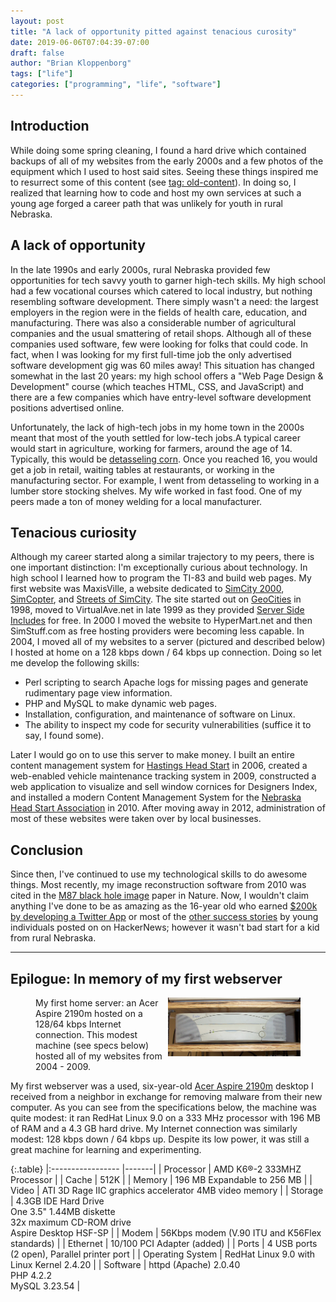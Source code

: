 ```yaml
---
layout: post
title: "A lack of opportunity pitted against tenacious curosity"
date: 2019-06-06T07:04:39-07:00
draft: false
author: "Brian Kloppenborg"
tags: ["life"]
categories: ["programming", "life", "software"]
---
```


## Introduction

While doing some spring cleaning, I found a hard drive which contained backups
of all of my websites from the early 2000s and a few photos of the equipment
which I used to host said sites. Seeing these things inspired me to resurrect
some of this content (see [tag: old-content](/categories.html#old-content-ref)).
In doing so, I realized that learning how to code and host my own services
at such a young age forged a career path that was unlikely for youth in rural
Nebraska.

## A lack of opportunity

In the late 1990s and early 2000s, rural Nebraska provided few opportunities for
tech savvy youth to garner high-tech skills. My high school had a few vocational
courses which catered to local industry, but nothing resembling software
development. There simply wasn't a need: the largest employers in the region
were in the fields of health care, education, and manufacturing. There was also
a considerable number of agricultural companies and the usual smattering of
retail shops. Although all of these companies used software, few were looking
for folks that could code. In fact, when I was looking for my first full-time
job the only advertised software development gig was 60 miles away! This
situation has changed somewhat in the last 20 years: my high school offers
a "Web Page Design & Development" course (which teaches HTML, CSS, and
JavaScript) and there are a few companies which have entry-level software
development positions advertised online.

Unfortunately, the lack of high-tech jobs in my home town in the 2000s meant
that most of the youth settled for low-tech jobs.A typical career would start in
agriculture, working for farmers, around the age of 14. Typically, this would be
[detasseling corn](https://en.wikipedia.org/wiki/Detasseling). Once you reached
16, you would get a job in retail, waiting tables at restaurants, or working in
the manufacturing sector. For example, I went from detasseling to working in a
lumber store stocking shelves. My wife worked in fast food. One of my peers made
a ton of money welding for a local manufacturer.

## Tenacious curiosity

Although my career started along a similar trajectory to my peers, there is one
important distinction: I'm exceptionally curious about technology. In high
school I learned how to program the TI-83 and build web pages. My first website
was MaxisVille, a website dedicated to 
[SimCity 2000](https://en.wikipedia.org/wiki/SimCity_2000), 
[SimCopter](https://en.wikipedia.org/wiki/SimCopter), and
[Streets of SimCity](https://en.wikipedia.org/wiki/Streets_of_SimCity).
The site started out on 
[GeoCities](https://en.wikipedia.org/wiki/Yahoo!_GeoCities) in 1998, moved to 
VirtualAve.net in late 1999 as they provided 
[Server Side Includes](https://en.wikipedia.org/wiki/Server_Side_Includes) 
for free. In 2000 I moved the website to HyperMart.net and then SimStuff.com
as free hosting providers were becoming less capable. In 2004, I moved all
of my websites to a server (pictured and described below) I hosted at home on a
128 kbps down / 64 kbps up connection. Doing so let me develop the following
skills:

* Perl scripting to search Apache logs for missing pages and generate
  rudimentary page view information.
* PHP and MySQL to make dynamic web pages.
* Installation, configuration, and maintenance of software on Linux.
* The ability to inspect my code for security vulnerabilities (suffice it to
  say, I found some).

Later I would go on to use this server to make money. I built an entire content
management system for [Hastings Head Start](http://hshn.org/) in 2006, created a
web-enabled vehicle maintenance tracking system in 2009, constructed a web
application to visualize and sell window cornices for Designers Index, and
installed a modern Content Management System for the 
[Nebraska Head Start Association](https://neheadstart.org/)
in 2010. After moving away in 2012, administration of most of these websites
were taken over by local businesses. 

## Conclusion

Since then, I've continued to use my technological skills to do awesome things.
Most recently, my image reconstruction software from 2010 was cited in the
[M87 black hole image](https://iopscience.iop.org/article/10.3847/2041-8213/ab0e85/meta)
paper in Nature. Now, I wouldn't claim anything I've done to be as amazing as
the 16-year old who earned
[$200k by developing a Twitter App](https://medium.com/tech-product-and-life/how-i-made-200-000-when-i-was-16-years-old-304f0e87cfb6)
or most of the
[other success stories](https://news.ycombinator.com/item?id=20093676)
by young individuals posted on on HackerNews; however it wasn't bad start for a
kid from rural Nebraska.

<hr>

## Epilogue: In memory of my first webserver

<figure>
  <a href="/images/blog/acer-aspire-2190m.jpg">
    <img src="/images/blog/acer-aspire-2190m.jpg" width="50%"
     alt="The Acer Aspire 2190m used to host my websites from 2004-2009"
     style="float: right;"/>
  </a>
  <figcaption>
    My first home server: an Acer Aspire 2190m hosted on a 128/64 kbps Internet
    connection. This modest machine (see specs below) hosted all of my websites
    from 2004 - 2009.
  </figcaption>
</figure>

My first webserver was a used, six-year-old
[Acer Aspire 2190m](https://web.archive.org/web/20010109102200/http://www.acersupport.com/desktop/aspire/html/as21xx_specs.html)
desktop I received from a neighbor in exchange for removing malware from their
new computer. As you can see from the specifications below, the machine was
quite modest: it ran RedHat Linux 9.0 on a 333 MHz processor with 196 MB of RAM
and a 4.3 GB hard drive. My Internet connection was similarly modest: 128 kbps
down / 64 kbps up. Despite its low power, it was still a great machine for
learning and experimenting.

{:.table}
|:----------------- |-------|
| Processor        | AMD K6®-2 333MHZ Processor                         |
| Cache            | 512K  |
| Memory           | 196 MB Expandable to 256 MB |
| Video            | ATI 3D Rage IIC graphics accelerator 4MB video memory |
| Storage          | 4.3GB IDE Hard Drive <br> One 3.5" 1.44MB diskette <br> 32x maximum CD-ROM drive <br> Aspire Desktop HSF-SP          |
| Modem            | 56Kbps modem (V.90 ITU and K56Flex standards) |
| Ethernet         | 10/100 PCI Adapter (added) |
| Ports            | 4 USB ports (2 open), Parallel printer port |
| Operating System | RedHat Linux 9.0 with Linux Kernel 2.4.20 |
| Software         | httpd (Apache) 2.0.40 <br> PHP 4.2.2 <br> MySQL 3.23.54         |
